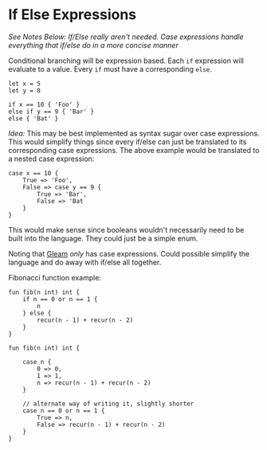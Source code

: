 # If Else Expressions

*See Notes Below: If/Else really aren't needed.
Case expressions handle everything that if/else do in a more concise manner*


Conditional branching will be expression based.
Each `if` expression will evaluate to a value.
Every `if` must have a corresponding `else`.

```text
let x = 5
let y = 8

if x == 10 { 'Foo' }
else if y == 9 { 'Bar' }
else { 'Bat' }
```

*Idea:* This may be best implemented as syntax sugar over case expressions.
This would simplify things since every if/else can just be translated to its corresponding case expressions.
The above example would be translated to a nested case expression:

```text
case x == 10 {
	True => 'Foo',
	False => case y == 9 {
		True => 'Bar',
		False => 'Bat
	}
}
```

This would make sense since booleans wouldn't necessarily need to be built into the language.
They could just be a simple enum.

Noting that [Gleam](https://gleam.run/book/tour/case-expressions.html) *only* has case expressions.
Could possible simplify the language and do away with if/else all together.

Fibonacci function example:
```
fun fib(n int) int {
	if n == 0 or n == 1 {
		n
	} else {
		recur(n - 1) + recur(n - 2)
	}
}

fun fib(n int) int {

	case n {
		0 => 0,
		1 => 1,
		n => recur(n - 1) + recur(n - 2)
	}

	// alternate way of writing it, slightly shorter
	case n == 0 or n == 1 {
		True => n,
		False => recur(n - 1) + recur(n - 2)
	}
}
```